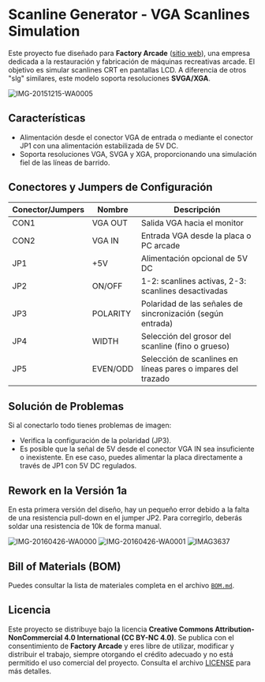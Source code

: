 # Scanline Generator - VGA Scanlines Simulation

Este proyecto fue diseñado para **Factory Arcade** ([sitio web](https://www.factoryarcade.es/)), una empresa dedicada a la restauración y fabricación de máquinas recreativas arcade. El objetivo es simular scanlines CRT en pantallas LCD. A diferencia de otros "slg" similares, este modelo soporta resoluciones **SVGA/XGA**.

![IMG-20151215-WA0005](https://github.com/user-attachments/assets/3bf72a7b-6e77-4fea-be2c-e7b2a4ed85e0)

## Características

- Alimentación desde el conector VGA de entrada o mediante el conector JP1 con una alimentación estabilizada de 5V DC.
- Soporta resoluciones VGA, SVGA y XGA, proporcionando una simulación fiel de las líneas de barrido.
  
## Conectores y Jumpers de Configuración

| Conector/Jumpers | Nombre      | Descripción |
|------------------|-------------|-------------|
| CON1             | VGA OUT     | Salida VGA hacia el monitor |
| CON2             | VGA IN      | Entrada VGA desde la placa o PC arcade |
| JP1              | +5V         | Alimentación opcional de 5V DC |
| JP2              | ON/OFF      | 1-2: scanlines activas, 2-3: scanlines desactivadas |
| JP3              | POLARITY    | Polaridad de las señales de sincronización (según entrada) |
| JP4              | WIDTH       | Selección del grosor del scanline (fino o grueso) |
| JP5              | EVEN/ODD    | Selección de scanlines en líneas pares o impares del trazado |

## Solución de Problemas

Si al conectarlo todo tienes problemas de imagen:
- Verifica la configuración de la polaridad (JP3).
- Es posible que la señal de 5V desde el conector VGA IN sea insuficiente o inexistente. En ese caso, puedes alimentar la placa directamente a través de JP1 con 5V DC regulados.

## Rework en la Versión 1a

En esta primera versión del diseño, hay un pequeño error debido a la falta de una resistencia pull-down en el jumper JP2. Para corregirlo, deberás soldar una resistencia de 10k de forma manual.

![IMG-20160426-WA0000](https://github.com/user-attachments/assets/c169e3b7-078b-4e0b-8db1-8410eff73a20)
![IMG-20160426-WA0001](https://github.com/user-attachments/assets/e5d092f3-7717-4853-927b-8371a36ab30c)
![IMAG3637](https://github.com/user-attachments/assets/f70ed3a6-bd02-4568-b4b4-7be5ab5abe71)

## Bill of Materials (BOM)

Puedes consultar la lista de materiales completa en el archivo [`BOM.md`](./BOM.md).

## Licencia

Este proyecto se distribuye bajo la licencia **Creative Commons Attribution-NonCommercial 4.0 International (CC BY-NC 4.0)**. Se publica con el consentimiento de **Factory Arcade** y eres libre de utilizar, modificar y distribuir el trabajo, siempre otorgando el crédito adecuado y no está permitido el uso comercial del proyecto. Consulta el archivo [LICENSE](./LICENSE) para más detalles.
